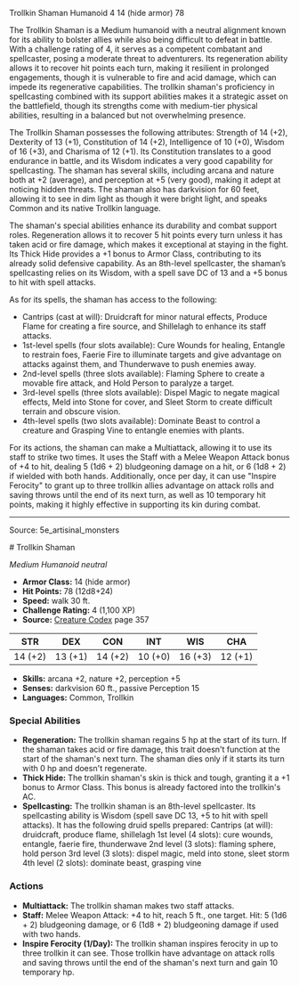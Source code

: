 <MonsterName/>Trollkin Shaman</MonsterName>
<CreatureType/>Humanoid</CreatureType>
<CR/>4</CR>
<AC/>14 (hide armor)</AC>
<HP/>78</HP>
<summary>The Trollkin Shaman is a Medium humanoid with a neutral alignment known for its ability to bolster allies while also being difficult to defeat in battle. With a challenge rating of 4, it serves as a competent combatant and spellcaster, posing a moderate threat to adventurers. Its regeneration ability allows it to recover hit points each turn, making it resilient in prolonged engagements, though it is vulnerable to fire and acid damage, which can impede its regenerative capabilities. The trollkin shaman's proficiency in spellcasting combined with its support abilities makes it a strategic asset on the battlefield, though its strengths come with medium-tier physical abilities, resulting in a balanced but not overwhelming presence.</summary>

<detail>

The Trollkin Shaman possesses the following attributes: Strength of 14 (+2), Dexterity of 13 (+1), Constitution of 14 (+2), Intelligence of 10 (+0), Wisdom of 16 (+3), and Charisma of 12 (+1). Its Constitution translates to a good endurance in battle, and its Wisdom indicates a very good capability for spellcasting. The shaman has several skills, including arcana and nature both at +2 (average), and perception at +5 (very good), making it adept at noticing hidden threats. The shaman also has darkvision for 60 feet, allowing it to see in dim light as though it were bright light, and speaks Common and its native Trollkin language.

The shaman's special abilities enhance its durability and combat support roles. Regeneration allows it to recover 5 hit points every turn unless it has taken acid or fire damage, which makes it exceptional at staying in the fight. Its Thick Hide provides a +1 bonus to Armor Class, contributing to its already solid defensive capability. As an 8th-level spellcaster, the shaman’s spellcasting relies on its Wisdom, with a spell save DC of 13 and a +5 bonus to hit with spell attacks. 

As for its spells, the shaman has access to the following:
- Cantrips (cast at will): Druidcraft for minor natural effects, Produce Flame for creating a fire source, and Shillelagh to enhance its staff attacks.
- 1st-level spells (four slots available): Cure Wounds for healing, Entangle to restrain foes, Faerie Fire to illuminate targets and give advantage on attacks against them, and Thunderwave to push enemies away.
- 2nd-level spells (three slots available): Flaming Sphere to create a movable fire attack, and Hold Person to paralyze a target.
- 3rd-level spells (three slots available): Dispel Magic to negate magical effects, Meld into Stone for cover, and Sleet Storm to create difficult terrain and obscure vision.
- 4th-level spells (two slots available): Dominate Beast to control a creature and Grasping Vine to entangle enemies with plants.

For its actions, the shaman can make a Multiattack, allowing it to use its staff to strike two times. It uses the Staff with a Melee Weapon Attack bonus of +4 to hit, dealing 5 (1d6 + 2) bludgeoning damage on a hit, or 6 (1d8 + 2) if wielded with both hands. Additionally, once per day, it can use "Inspire Ferocity" to grant up to three trollkin allies advantage on attack rolls and saving throws until the end of its next turn, as well as 10 temporary hit points, making it highly effective in supporting its kin during combat.</detail>



---

Source: 5e_artisinal_monsters

<statblock>
# Trollkin Shaman

*Medium* *Humanoid* *neutral*

- **Armor Class:** 14 (hide armor)
- **Hit Points:** 78 (12d8+24)
- **Speed:** walk 30 ft.
- **Challenge Rating:** 4 (1,100 XP)
- **Source:** [Creature Codex](https://koboldpress.com/kpstore/product/creature-codex-for-5th-edition-dnd) page 357

| STR | DEX | CON | INT | WIS | CHA |
| --- | --- | --- | --- | --- | --- |
| 14 (+2) | 13 (+1) | 14 (+2) | 10 (+0) | 16 (+3) | 12 (+1) |

- **Skills:** arcana +2, nature +2, perception +5
- **Senses:** darkvision 60 ft., passive Perception 15
- **Languages:** Common, Trollkin

### Special Abilities

- **Regeneration:** The trollkin shaman regains 5 hp at the start of its turn. If the shaman takes acid or fire damage, this trait doesn't function at the start of the shaman's next turn. The shaman dies only if it starts its turn with 0 hp and doesn't regenerate.
- **Thick Hide:** The trollkin shaman's skin is thick and tough, granting it a +1 bonus to Armor Class. This bonus is already factored into the trollkin's AC.
- **Spellcasting:** The trollkin shaman is an 8th-level spellcaster. Its spellcasting ability is Wisdom (spell save DC 13, +5 to hit with spell attacks). It has the following druid spells prepared: 
Cantrips (at will): druidcraft, produce flame, shillelagh
1st level (4 slots): cure wounds, entangle, faerie fire, thunderwave
2nd level (3 slots): flaming sphere, hold person
3rd level (3 slots): dispel magic, meld into stone, sleet storm
4th level (2 slots): dominate beast, grasping vine

### Actions

- **Multiattack:** The trollkin shaman makes two staff attacks.
- **Staff:** Melee Weapon Attack: +4 to hit, reach 5 ft., one target. Hit: 5 (1d6 + 2) bludgeoning damage, or 6 (1d8 + 2) bludgeoning damage if used with two hands.
- **Inspire Ferocity (1/Day):** The trollkin shaman inspires ferocity in up to three trollkin it can see. Those trollkin have advantage on attack rolls and saving throws until the end of the shaman's next turn and gain 10 temporary hp.


</statblock>


